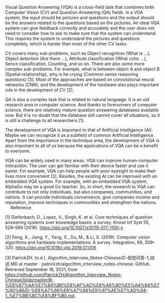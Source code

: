 Visual Question Answering (VQA) is a cross-field task that combines both Computer Vision (CV) and Question Answering (QA) fields. In a VOA system, the input should be pictures and questions and the output should be the answers related to the questions based on the pictures. An ideal VQA system can give feedback correctly and accurately and the user does not need to consider how to ask to make sure that the system can understand. This requires the system to understand the pictures and questions completely, which is harder than most of the other CV tasks.

CV covers many sub-problems, such as Object recognition (What is …), Object detection (Are there …), Attribute classification (What color …), Sence classification, Counting, and so on. There are also some more complex sub-problems. For example, what is between object A and object B (Spatial relationship), why is he crying (Common sense reasoning questions) [3]. Most of the approaches are based on convolutional neural networks (CNN), and the development of the hardware also plays important role in the development of CV [2].

QA is also a complex task that is related to natural language. It is an old research area in computer science. And thanks to forerunners of computer science, there are relatively mature question answering databases available now. But it is no doubt that the database still cannot cover all situations, so it is still a challenge to all researchers [1].

The development of VQA is important to that of Artificial Intelligence (AI). Maybe we can recognize it as a subfield of common Artificial Intelligence. Apart from the importance in the technique area, the development of VQA is also important to all of us because the applications of VQA can be a benefit to everyone.

VQA can be widely used in many areas. VQA can improve human-computer interaction. The user can get familiar with their device faster and use it easier. For example, VQA can help people with poor eyesight to make their lives more convenient [3]. Besides, the existing AI can be improved with an embedded VQA system. For example, with an embedded VQA system, AlphaGo may be a good Go teacher. So, in short, the research to VQA can contribute to not only individuals, but also companies, communities, and nations. It can provide individuals convenience, give companies income and reputation, improve techniques in communities and strengthen the nations.
 
Reference

[1] Diefenbach, D., Lopez, V., Singh, K. et al. Core techniques of question answering systems over knowledge bases: a survey. Knowl Inf Syst 55, 529–569 (2018). https://doi.org/10.1007/s10115-017-1100-y

[2] Feng, X., Jiang, Y., Yang, X., Du, M., & Li, X. (2019). Computer vision algorithms and hardware implementations: A survey. Integration, 69, 309–320. https://doi.org/10.1016/j.vlsi.2019.07.005 

[3] PatrickZH. (n.d.). Algorithm_Interview_Notes-Chinese/D-视觉问答-1_综述.MD at master · patrickzh/algorithm_interview_notes-chinese. GitHub. Retrieved September 18, 2021, from https://github.com/PatrickZH/Algorithm_Interview_Notes-Chinese/blob/master/B-%E8%87%AA%E7%84%B6%E8%AF%AD%E8%A8%80%E5%A4%84%E7%90%86/D-%E8%A7%86%E8%A7%89%E9%97%AE%E7%AD%94-1_%E7%BB%BC%E8%BF%B0.md. 


